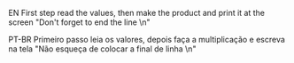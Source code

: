 EN
First step read the values, then make the product and print it at the screen "Don't forget to end the line \n"

PT-BR
Primeiro passo leia os valores, depois faça a multiplicação e escreva na tela "Não esqueça de colocar a final de linha \n"